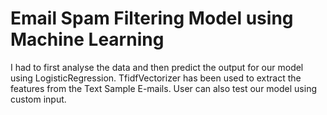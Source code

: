 # Email Spam Filtering Model using Machine Learning
I had to first analyse the data and then predict the output for our model using LogisticRegression.
TfidfVectorizer has been used to extract the features from the Text Sample E-mails.
User can also test our model using custom input.
